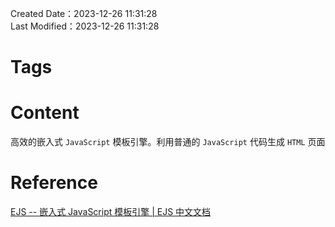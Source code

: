 Created Date：2023-12-26 11:31:28  
Last Modified：2023-12-26 11:31:28

# Tags

# Content

高效的嵌入式 `JavaScript` 模板引擎。利用普通的 `JavaScript` 代码生成 `HTML` 页面

# Reference

[EJS -- 嵌入式 JavaScript 模板引擎 | EJS 中文文档](https://ejs.bootcss.com/)

